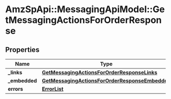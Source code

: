 # AmzSpApi::MessagingApiModel::GetMessagingActionsForOrderResponse

## Properties
Name | Type | Description | Notes
------------ | ------------- | ------------- | -------------
**_links** | [**GetMessagingActionsForOrderResponseLinks**](GetMessagingActionsForOrderResponseLinks.md) |  | [optional] 
**_embedded** | [**GetMessagingActionsForOrderResponseEmbedded**](GetMessagingActionsForOrderResponseEmbedded.md) |  | [optional] 
**errors** | [**ErrorList**](ErrorList.md) |  | [optional] 

